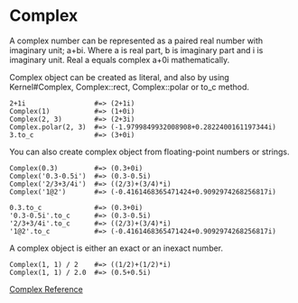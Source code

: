 # Complex

A complex number can be represented as a paired real number with imaginary
unit; a+bi.  Where a is real part, b is imaginary part and i is imaginary
unit.  Real a equals complex a+0i mathematically.

Complex object can be created as literal, and also by using Kernel#Complex,
Complex::rect, Complex::polar or to_c method.

    2+1i                 #=> (2+1i)
    Complex(1)           #=> (1+0i)
    Complex(2, 3)        #=> (2+3i)
    Complex.polar(2, 3)  #=> (-1.9799849932008908+0.2822400161197344i)
    3.to_c               #=> (3+0i)

You can also create complex object from floating-point numbers or strings.

    Complex(0.3)         #=> (0.3+0i)
    Complex('0.3-0.5i')  #=> (0.3-0.5i)
    Complex('2/3+3/4i')  #=> ((2/3)+(3/4)*i)
    Complex('1@2')       #=> (-0.4161468365471424+0.9092974268256817i)

    0.3.to_c             #=> (0.3+0i)
    '0.3-0.5i'.to_c      #=> (0.3-0.5i)
    '2/3+3/4i'.to_c      #=> ((2/3)+(3/4)*i)
    '1@2'.to_c           #=> (-0.4161468365471424+0.9092974268256817i)

A complex object is either an exact or an inexact number.

    Complex(1, 1) / 2    #=> ((1/2)+(1/2)*i)
    Complex(1, 1) / 2.0  #=> (0.5+0.5i)

[Complex Reference](https://ruby-doc.org/core-2.5.0/Complex.html)